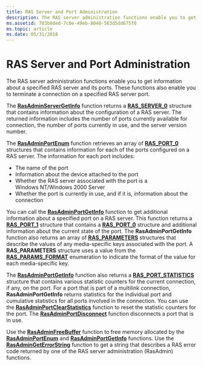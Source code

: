 ```yaml
---
title: RAS Server and Port Administration
description: The RAS server administration functions enable you to get information about a specified RAS server and its ports. These functions also enable you to terminate a connection on a specified RAS server port.
ms.assetid: 783b0ded-7c0e-49eb-8040-563d5dd675f0
ms.topic: article
ms.date: 05/31/2018
---
```


# RAS Server and Port Administration

The RAS server administration functions enable you to get information about a specified RAS server and its ports. These functions also enable you to terminate a connection on a specified RAS server port.

The [**RasAdminServerGetInfo**](rasadminservergetinfo.md) function returns a [**RAS\_SERVER\_0**](ras-server-0-str.md) structure that contains information about the configuration of a RAS server. The returned information includes the number of ports currently available for connection, the number of ports currently in use, and the server version number.

The [**RasAdminPortEnum**](rasadminportenum.md) function retrieves an array of [**RAS\_PORT\_0**](ras-port-0-str.md) structures that contains information for each of the ports configured on a RAS server. The information for each port includes:

-   The name of the port
-   Information about the device attached to the port
-   Whether the RAS server associated with the port is a Windows NT/Windows 2000 Server
-   Whether the port is currently in use, and if it is, information about the connection

You can call the [**RasAdminPortGetInfo**](rasadminportgetinfo.md) function to get additional information about a specified port on a RAS server. This function returns a [**RAS\_PORT\_1**](ras-port-1-str.md) structure that contains a [**RAS\_PORT\_0**](/windows/desktop/api/Mprapi/ns-mprapi-ras_port_0) structure and additional information about the current state of the port. The **RasAdminPortGetInfo** function also returns an array of [**RAS\_PARAMETERS**](ras-parameters-str.md) structures that describe the values of any media-specific keys associated with the port. A **RAS\_PARAMETERS** structure uses a value from the [**RAS\_PARAMS\_FORMAT**](ras-params-format-str.md) enumeration to indicate the format of the value for each media-specific key.

The [**RasAdminPortGetInfo**](rasadminportgetinfo.md) function also returns a [**RAS\_PORT\_STATISTICS**](ras-port-statistics-str.md) structure that contains various statistic counters for the current connection, if any, on the port. For a port that is part of a multilink connection, **RasAdminPortGetInfo** returns statistics for the individual port and cumulative statistics for all ports involved in the connection. You can use the [**RasAdminPortClearStatistics**](rasadminportclearstatistics.md) function to reset the statistic counters for the port. The [**RasAdminPortDisconnect**](rasadminportdisconnect.md) function disconnects a port that is in use.

Use the [**RasAdminFreeBuffer**](rasadminfreebuffer.md) function to free memory allocated by the [**RasAdminPortEnum**](rasadminportenum.md) and [**RasAdminPortGetInfo**](rasadminportgetinfo.md) functions. Use the [**RasAdminGetErrorString**](rasadmingeterrorstring.md) function to get a string that describes a RAS error code returned by one of the RAS server administration (RasAdmin) functions.

 

 




